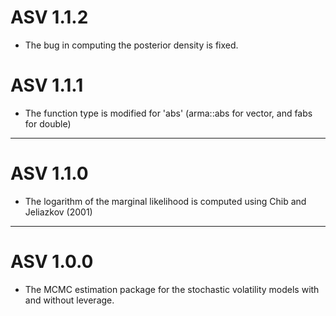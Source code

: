 # ASV 1.1.2

- The bug in computing the posterior density is fixed. 

# ASV 1.1.1

- The function type is modified for 'abs' (arma::abs for vector, and fabs for double)  

---
# ASV 1.1.0

- The logarithm of the marginal likelihood is computed using Chib and Jeliazkov (2001)

---

# ASV 1.0.0

- The MCMC estimation package for the stochastic volatility models with and without leverage.

